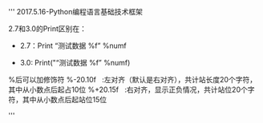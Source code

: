 '''
2017.5.16-Python编程语言基础技术框架

2.7和3.0的Print区别在：

* 2.7：Print “测试数据 %f” %numf

* 3.0: Print("“测试数据 %f” %numf)

%后可以加修饰符
%-20.10f   :左对齐（默认是右对齐），共计站长度20个字符，其中从小数点后起占10位
%+20.15f   :右对齐，显示正负情况，共计站位20个字符，其中从小数点后起站位15位

'''
